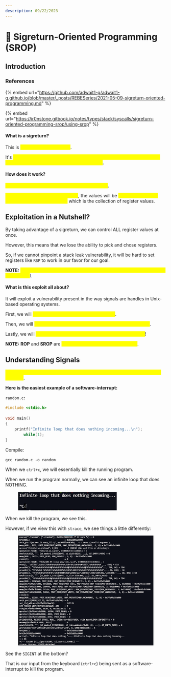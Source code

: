 ```yaml
---
description: 09/22/2023
---
```


# 🛑 Sigreturn-Oriented Programming (SROP)

## Introduction

### References

{% embed url="https://github.com/adwait1-g/adwait1-g.github.io/blob/master/_posts/REBESeries/2021-05-09-sigreturn-oriented-programming.md" %}

{% embed url="https://ir0nstone.gitbook.io/notes/types/stack/syscalls/sigreturn-oriented-programming-srop/using-srop" %}

#### **What is a sigreturn?**

This is <mark style="color:yellow;">a special kind of syscall</mark>.

It's <mark style="color:yellow;">whole purpose is to return from the signal handler and to clean up the stack frame after a signal has been unblocked</mark>.

#### How does it work?

<mark style="color:yellow;">This will store all the register values on the stack</mark>.

<mark style="color:yellow;">As soon as the signal is unblocked</mark>, the values will be <mark style="color:yellow;">`POP`</mark><mark style="color:yellow;">'d back into the bottom of the sigreturn frame</mark> which is the collection of register values.&#x20;

## Exploitation in a Nutshell?

By taking advantage of a sigreturn, we can control ALL register values at once.

However, this means that we lose the ability to pick and chose registers.&#x20;

So, if we cannot pinpoint a stack leak vulnerability, it will be hard to set registers like `RSP` to work in our favor for our goal.

**NOTE:** <mark style="color:yellow;">This is a powerful exploit technique when we have limited gadgets at our disposa</mark>l.

#### What is this exploit all about?

It will exploit a vulnerability present in the way signals are handles in Unix-based operating systems.

First, we will <mark style="color:yellow;">work on understanding what a signal is</mark>.

Then, we will <mark style="color:yellow;">get into the internals and understand how signals work</mark>.

Lastly, we will <mark style="color:yellow;">identify the vulnerability and exploit it to gain a shell</mark>!

**NOTE:** **ROP** and **SROP** are <mark style="color:yellow;">two different types of vulnerabilities</mark>.

## Understanding Signals

<mark style="color:yellow;">A signal is a software-interrupt sent to your program when a certain event happens</mark>.

**Here is the easiest example of a software-interrupt:**

`random.c`**:**

```c
#include <stdio.h>

void main()
{
    printf("Infinite loop that does nothing incoming...\n");
        while(1);
}
```

Compile:

```
gcc random.c -o random
```

When we `ctrl+c`, we will essentially kill the running program.

When we run the program normally, we can see an infinite loop that does NOTHING.

<figure><img src="../.gitbook/assets/image (1) (1) (1) (1) (1) (1) (1) (1) (1) (1) (1) (1) (1) (1) (1) (1).png" alt=""><figcaption></figcaption></figure>

When we kill the program, we see this.

However, if we view this with `strace`, we see things a little differently:

<figure><img src="../.gitbook/assets/image (2) (1) (1) (1) (1) (1) (1) (1) (1).png" alt=""><figcaption></figcaption></figure>

See the `SIGINT` at the bottom?

That is our input from the keyboard (`ctrl+c`) being sent as a software-interrupt to kill the program.
